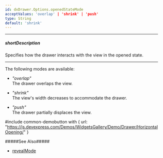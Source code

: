 ```yaml
---
id: dxDrawer.Options.openedStateMode
acceptValues: 'overlap' | 'shrink' | 'push'
type: String
default: 'shrink'
---
```

---
##### shortDescription
Specifies how the drawer interacts with the view in the opened state.

---
The following modes are available:

- *"overlap"*       
The drawer overlaps the view.

- *"shrink"*        
The view's width decreases to accommodate the drawer.

- *"push"*      
The drawer partially displaces the view.

#include common-demobutton with {
    url: "https://js.devexpress.com/Demos/WidgetsGallery/Demo/Drawer/HorizontalOpening/"
}

#####See Also#####
- [revealMode](/api-reference/10%20UI%20Components/dxDrawer/1%20Configuration/revealMode.md '/Documentation/ApiReference/UI_Components/dxDrawer/Configuration/#revealMode')
